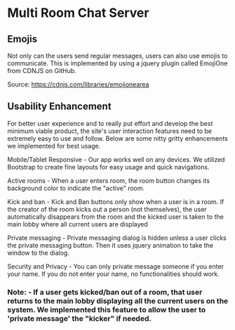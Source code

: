 
# Multi Room Chat Server

## Emojis
Not only can the users send regular messages, users can also use emojis to communicate. This is implemented by using a jquery plugin called EmojiOne from CDNJS on GitHub.

Source: https://cdnjs.com/libraries/emojionearea

## Usability Enhancement
For better user experience and to really put effort and develop the best minimum viable product, the site's user interaction features need to be extremely easy to use and follow. Below are some nitty gritty enhancements we implemented for best usage.

Mobile/Tablet Responsive - Our app works well on any devices. We utilized Bootstrap to create fine layouts for easy usage and quick navigations.

Active rooms - When a user enters room, the room button changes its background color to indicate the "active" room.

Kick and ban - Kick and Ban buttons only show when a user is in a room. If the creator of the room kicks out a person (not themselves), the user automatically disappears from the room and the kicked user is taken to the main lobby where all current users are displayed

Private messaging - Private messaging dialog is hidden unless a user clicks the private messaging button. Then it uses jquery animation to take the window to the dialog.

Security and Privacy - You can only private message someone if you enter your name. If you do not enter your name, no functionalities should work.


### Note: - If a user gets kicked/ban out of a room, that user returns to the main lobby displaying all the current users on the system. We implemented this feature to allow the user to 'private message' the "kicker" if needed.
